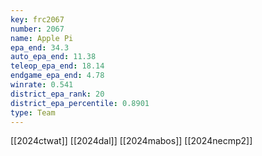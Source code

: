 ```yaml
---
key: frc2067
number: 2067
name: Apple Pi
epa_end: 34.3
auto_epa_end: 11.38
teleop_epa_end: 18.14
endgame_epa_end: 4.78
winrate: 0.541
district_epa_rank: 20
district_epa_percentile: 0.8901
type: Team
---
```

[[2024ctwat]]
[[2024dal]]
[[2024mabos]]
[[2024necmp2]]
